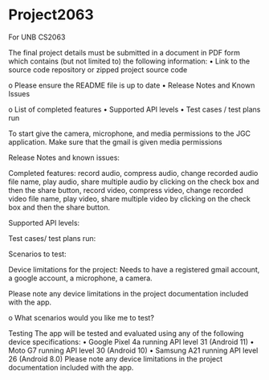 # Project2063
 For UNB CS2063
 
 
The final project details must be submitted in a document in PDF form which contains (but not
limited to) the following information:
• Link to the source code repository or zipped project source code

o Please ensure the README file is up to date
• Release Notes and Known Issues

o List of completed features
• Supported API levels
• Test cases / test plans run

To start give the camera, microphone, and media permissions to the JGC application.
Make sure that the gmail is given media permissions

Release Notes and known issues:

Completed features:
record audio, compress audio, change recorded audio file name, play audio, share multiple audio by clicking on the check box and then the share button, record video, compress video, change recorded video file name, play video, share multiple video by clicking on the check box and then the share button.

Supported API levels:

Test cases/ test plans run:

Scenarios to test:

Device limitations for the project:
Needs to have a registered gmail account, a google account, a microphone, a camera.

Please note any device limitations in the project documentation included with the app.


o What scenarios would you like me to test?

Testing
The app will be tested and evaluated using any of the following device specifications:
• Google Pixel 4a running API level 31 (Android 11)
• Moto G7 running API level 30 (Android 10)
• Samsung A21 running API level 26 (Android 8.0)
Please note any device limitations in the project documentation included with the app.
